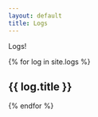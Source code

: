 ```yaml
---
layout: default
title: Logs
---
```


Logs!

{% for log in site.logs %}
  <h2>{{ log.title }}</h2>
{% endfor %}